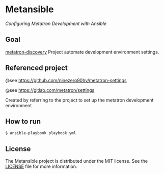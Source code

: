 # Metansible
*Configuring Metatron Development with Ansible*



## Goal

[metatron-discovery](https://github.com/metatron-app/metatron-discovery) Project automate development environment settings.



## Referenced project

@see https://github.com/ninezero90hy/metatron-settings

@see https://gitlab.com/metatron/settings

Created by referring to the project to set up the metatron development environment



## How to run

```shell
$ ansible-playbook playbook.yml
```

## License
The Metansible project is distributed under the MIT license. See the [LICENSE](LICENSE) file for more information.

